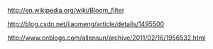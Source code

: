 http://en.wikipedia.org/wiki/Bloom_filter

http://blog.csdn.net/jiaomeng/article/details/1495500

http://www.cnblogs.com/allensun/archive/2011/02/16/1956532.html